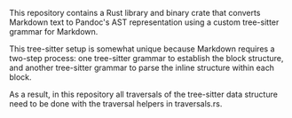 This repository contains a Rust library and binary crate that converts Markdown text to
Pandoc's AST representation using a custom tree-sitter grammar for Markdown.

This tree-sitter setup is somewhat unique because Markdown requires a two-step process:
one tree-sitter grammar to establish the block structure, and another tree-sitter grammar
to parse the inline structure within each block.

As a result, in this repository all traversals of the tree-sitter data structure
need to be done with the traversal helpers in traversals.rs.